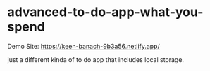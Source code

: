 # advanced-to-do-app-what-you-spend

Demo Site: https://keen-banach-9b3a56.netlify.app/

just a different kinda of to do app that includes local storage.

